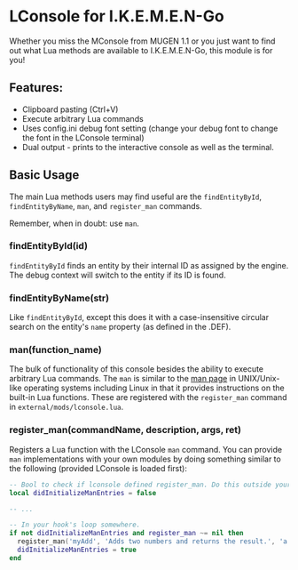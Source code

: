 # LConsole for I.K.E.M.E.N-Go
Whether you miss the MConsole from MUGEN 1.1 or you just want to find out what Lua methods are available
to I.K.E.M.E.N-Go, this module is for you!

## Features:
* Clipboard pasting (Ctrl+V)
* Execute arbitrary Lua commands
* Uses config.ini debug font setting (change your debug font to change the font in the LConsole terminal)
* Dual output - prints to the interactive console as well as the terminal.

## Basic Usage
The main Lua methods users may find useful are the `findEntityById`, `findEntityByName`, `man`, and `register_man` commands.

Remember, when in doubt: use `man`.

### findEntityById(id)
`findEntityById` finds an entity by their internal ID as assigned by the engine. The debug context will switch to the
entity if its ID is found.

### findEntityByName(str)
Like `findEntityById`, except this does it with a case-insensitive circular search on the entity's `name` property (as
defined in the .DEF).

### man(function_name)
The bulk of functionality of this console besides the ability to execute arbitrary Lua commands. The `man` is similar to
the [man page](https://en.wikipedia.org/wiki/Man_page) in UNIX/Unix-like operating systems including Linux in that it
provides instructions on the built-in Lua functions. These are registered with the `register_man` command in
`external/mods/lconsole.lua`.


### register_man(commandName, description, args, ret)
Registers a Lua function with the LConsole `man` command. You can provide `man` implementations with your own modules
by doing something similar to the following (provided LConsole is loaded first):

```lua
-- Bool to check if lconsole defined register_man. Do this outside your loop. 
local didInitializeManEntries = false

-- ...

-- In your hook's loop somewhere.
if not didInitializeManEntries and register_man ~= nil then
  register_man('myAdd', 'Adds two numbers and returns the result.', 'a (number) - The first number to add.\nb (number) - The second number to add.', 'ret (number) - The value of a+b')
  didInitializeManEntries = true
end
```